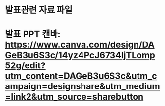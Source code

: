 # 발표관련 자료 파일
# 발표 PPT 캔바: https://www.canva.com/design/DAGeB3u6S3c/14yz4PcJ6734ljTLomp52g/edit?utm_content=DAGeB3u6S3c&utm_campaign=designshare&utm_medium=link2&utm_source=sharebutton

